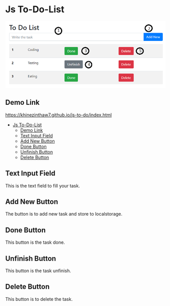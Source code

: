 # Js To-Do-List

![ToDo Image](images/to-do-js.png)

## Demo Link
https://khinezinthaw7.github.io/js-to-do/index.html


- [Js To-Do-List](#js-to-do-list)
  - [Demo Link](#demo-link)
  - [Text Input Field](#text-input-field)
  - [Add New Button](#add-new-button)
  - [Done Button](#done-button)
  - [Unfinish Button](#unfinish-button)
  - [Delete Button](#delete-button)

## Text Input Field

This is the text field to fill your task.

## Add New Button

The button is to add new task and store to localstorage.

## Done Button

This button is the task done.

## Unfinish Button

This button is the task unfinish.

## Delete Button

This button is to delete the task.
